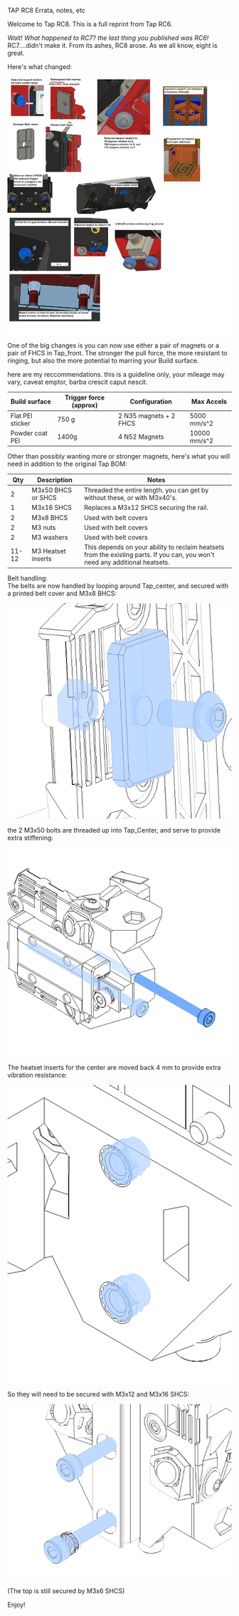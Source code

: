 TAP RC8 Errata, notes, etc

Welcome to Tap RC8.  This is a full reprint from Tap RC6.

*Wait! What happened to RC7? the last thing you published was RC6!*  
RC7....didn't make it.  From its ashes, RC8 arose.  As we all know, eight is great.  
  
Here's what changed:

![image.png](.attachments.2135696/image.png)

One of the big changes is you can now use either a pair of magnets or a pair of FHCS in Tap_front.  The stronger the pull force, the more resistant to ringing, but also the more potential to marring your Build surface.  
  
here are my reccommendations.  this is a guideline only, your mileage may vary, caveat emptor, barba crescit caput nescit.

| Build surface | Trigger force (approx) | Configuration | Max Accels |
|---------------|------------------------|---------------|------------|
| Flat PEI sticker | 750 g | 2 N35 magnets + 2 FHCS | 5000 mm/s^2 |
| Powder coat PEI | 1400g | 4 N52 Magnets | 10000 mm/s^2 |

  
  
Other than possibly wanting more or stronger magnets, here's what you will need in addition to the original Tap BOM:

| Qty | Description | Notes |
|-----|-------------|-------|
| 2 | M3x50 BHCS or SHCS | Threaded the entire length. you can get by without these, or with M3x40's.  |
| 1 | M3x16 SHCS | Replaces a M3x12 SHCS securing the rail. |
| 2 | M3x8 BHCS | Used with belt covers |
| 2 | M3 nuts | Used with belt covers |
| 2  | M3 washers | Used with belt covers |
| 11-12 | M3 Heatset inserts | This depends on your ability to reclaim heatsets from the existing parts.  If you can, you won't need any additional heatsets. |

  
Belt handling:  
The belts are now handled by looping around Tap_center, and secured with a printed belt cover and M3x8 BHCS:

![image (2).png](.attachments.2135696/image%20%282%29.png)

  
  
  
the 2 M3x50 bolts are threaded up into Tap_Center, and serve to provide extra stiffening:

![image (3).png](.attachments.2135696/image%20%283%29.png)

  
  
  
The heatset inserts for the center are moved back 4 mm to provide extra vibration resistance:

![image (5).png](.attachments.2135696/image%20%285%29.png)

  
  
  
So they will need to be secured with M3x12 and M3x16 SHCS:

![image (4).png](.attachments.2135696/image%20%284%29.png)

(The top is still secured by M3x6 SHCS)

Enjoy!